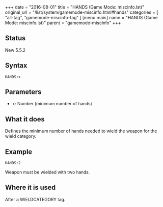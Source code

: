+++
date = "2016-08-01"
title = "HANDS (Game Mode: miscinfo.lst)"
original_url = "/list/system/gamemode-miscinfo.html#hands"
categories = [ "all-tag", "gamemode-miscinfo-tag" ]
[menu.main]
    name = "HANDS (Game Mode: miscinfo.lst)"
    parent = "gamemode-miscinfo"
+++

## Status

New 5.5.2

## Syntax

`HANDS:x`

## Parameters

-   x: Number (minimum number of hands)



What it does
------------

Defines the minimum number of hands needed to wield the weapon for the
wield category.

Example
-------

`HANDS:2`

Weapon must be wielded with two hands.

Where it is used
----------------

After a WIELDCATEGORY tag.

